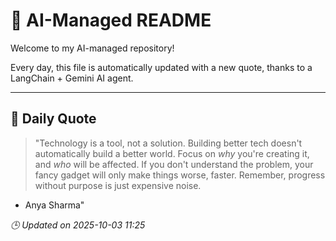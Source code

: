 # 🧠 AI-Managed README

Welcome to my AI-managed repository!

Every day, this file is automatically updated with a new quote, thanks to a LangChain + Gemini AI agent.

---

## 📅 Daily Quote

> "Technology is a tool, not a solution. Building better tech doesn't automatically build a better world. Focus on *why* you're creating it, and *who* will be affected. If you don't understand the problem, your fancy gadget will only make things worse, faster. Remember, progress without purpose is just expensive noise.
- Anya Sharma"

*🕒 Updated on 2025-10-03 11:25*